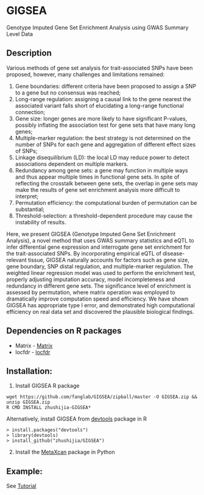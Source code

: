 # GIGSEA
Genotype Imputed Gene Set Enrichment Analysis using GWAS Summary Level Data

## Description
Various methods of gene set analysis for trait-associated SNPs have been proposed, however, many challenges and limitations remained: 
1. Gene boundaries: different criteria have been proposed to assign a SNP to a gene but no consensus was reached; 
2. Long-range regulation: assigning a causal link to the gene nearest the associated variant falls short of elucidating a long-range functional connection; 
3. Gene size: longer genes are more likely to have significant P-values, possibly inflating the association test for gene sets that have many long genes; 
4. Multiple-marker regulation: the best strategy is not determined on the number of SNPs for each gene and aggregation of different effect sizes of SNPs; 
5. Linkage disequilibrium (LD): the local LD may reduce power to detect associations dependent on multiple markers. 
6. Redundancy among gene sets: a gene may function in multiple ways and thus appear multiple times in functional gene sets. In spite of reflecting the crosstalk between gene sets, the overlap in gene sets may make the results of gene set enrichment analysis more difficult to interpret; 
7. Permutation efficiency: the computational burden of permutation can be substantial; 
8. Threshold-selection: a threshold-dependent procedure may cause the instability of results. 

Here, we present GIGSEA (Genotype Imputed Gene Set Enrichment Analysis), a novel method that uses GWAS summary statistics and eQTL to infer differential gene expression and interrogate gene set enrichment for the trait-associated SNPs. By incorporating empirical eQTL of disease-relevant tissue, GIGSEA naturally accounts for factors such as gene size, gene boundary, SNP distal regulation, and multiple-marker regulation. The weighted linear regression model was used to perform the enrichment test, properly adjusting imputation accuracy, model incompleteness and redundancy in different gene sets. The significance level of enrichment is assessed by permutation, where matrix operation was employed to dramatically improve computation speed and efficiency. We have shown GIGSEA has appropriate type I error, and demonstrated high computational efficiency on real data set and discovered the plausible biological findings. 


## Dependencies on R packages
-  Matrix - [Matrix](https://cran.r-project.org/web/packages/Matrix/index.html)
-  locfdr - [locfdr](https://cran.r-project.org/web/packages/locfdr/index.html)

## Installation:
1. Install GIGSEA R package
```
wget https://github.com/fanglab/GIGSEA/zipball/master -O GIGSEA.zip && unzip GIGSEA.zip 
R CMD INSTALL zhushijia-GIGSEA* 
```
Alternatively, install GIGSEA from [devtools](https://github.com/hadley/devtools) package in R
```
> install.packages("devtools")
> library(devtools) 
> install_github("zhushijia/GIGSEA")
```
2. Install the [MetaXcan](https://github.com/hakyimlab/MetaXcan) package in Python


## Example:
  See [Tutorial](https://github.com/zhushijia/GIGSEA/blob/master/vignettes/GIGSEA_tutorial.Rmd)
